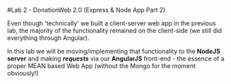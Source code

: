 #Lab 2 - DonationWeb 2.0 (Express & Node App Part 2)

Even though 'technically' we built a client-server web app in the previous lab, the majority of the functionality remained on the client-side (we still did everything through Angular).

In this lab we will be moving/implementing that functionality to the **NodeJS server** and making ***requests*** via our **AngularJS** front-end - the essence of a proper MEAN based Web App (without the Mongo for the moment obviously!) 

